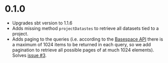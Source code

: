 # 0.1.0

* Upgrades sbt version to 1.1.6
* Adds missing method `projectDatastes` to retrieve all datasets tied to a project.
* Adds paging to the queries (i.e. according to the [Basespace API](https://developer.basespace.illumina.com/docs/content/documentation/rest-api/search-api-reference) there is a maximum of 1024 items to be returned in each query, so we add pagination to retrieve all possible pages of at much 1024 elements). Solves [issue #3](https://github.com/ohnosequences/basespace/issues/3).
